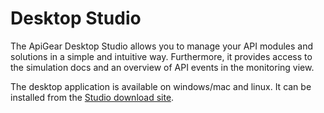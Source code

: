 # Desktop Studio

The ApiGear Desktop Studio allows you to manage your API modules and solutions in a simple and intuitive way.
Furthermore, it provides access to the simulation docs and an overview of API events in the monitoring view.

The desktop application is available on windows/mac and linux. It can be installed from the [Studio download site](https://github.com/apigear-io/apigear-studio/releases).

